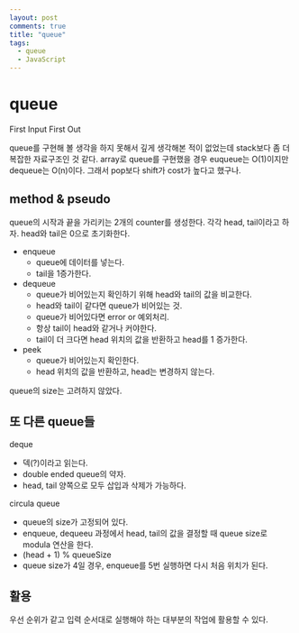 ```yaml
---
layout: post
comments: true
title: "queue"
tags:
  - queue
  - JavaScript
---
```


# queue

First Input First Out

queue를 구현해 볼 생각을 하지 못해서 깊게 생각해본 적이 없었는데 stack보다 좀 더 복잡한 자료구조인 것 같다.
array로 queue를 구현했을 경우 euqueue는 O(1)이지만 dequeue는 O(n)이다.
그래서 pop보다 shift가 cost가 높다고 했구나.

## method & pseudo

queue의 시작과 끝을 가리키는 2개의 counter를 생성한다.
각각 head, tail이라고 하자.
head와 tail은 0으로 초기화한다.

- enqueue
  - queue에 데이터를 넣는다.
  - tail을 1증가한다.
- dequeue
  - queue가 비어있는지 확인하기 위해 head와 tail의 값을 비교한다.
  - head와 tail이 같다면 queue가 비어있는 것.
  - queue가 비어있다면 error or 예외처리.
  - 항상 tail이 head와 같거나 커야한다.
  - tail이 더 크다면 head 위치의 값을 반환하고 head를 1 증가한다.
- peek
  - queue가 비어있는지 확인한다.
  - head 위치의 값을 반환하고, head는 변경하지 않는다.

queue의 size는 고려하지 않았다.

## 또 다른 queue들

deque

- 덱(?)​이라고 읽는다.
- double ended queue의 약자.
- head, tail 양쪽으로 모두 삽입과 삭제가 가능하다.

circula queue

- queue의 size가 고정되어 있다.
- enqueue, dequeeu 과정에서 head, tail의 값을 결정할 때 queue size로 modula 연산을 한다.
- (head + 1) % queueSize
- queue size가 4일 경우, enqueue를 5번 실행하면 다시 처음 위치가 된다.

## 활용

우선 순위가 같고 입력 순서대로 실행해야 하는 대부분의 작업에 활용할 수 있다.
